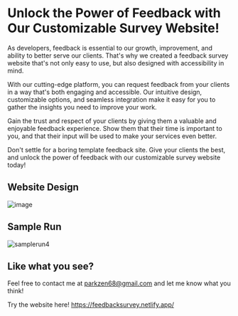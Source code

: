 # Unlock the Power of Feedback with Our Customizable Survey Website!
As developers, feedback is essential to our growth, improvement, and ability to better serve our clients. That's why we created a feedback survey website that's not only easy to use, but also designed with accessibility in mind.

With our cutting-edge platform, you can request feedback from your clients in a way that's both engaging and accessible. Our intuitive design, customizable options, and seamless integration make it easy for you to gather the insights you need to improve your work.

Gain the trust and respect of your clients by giving them a valuable and enjoyable feedback experience. Show them that their time is important to you, and that their input will be used to make your services even better.

Don't settle for a boring template feedback site. Give your clients the best, and unlock the power of feedback with our customizable survey website today!

## Website Design
![image](https://user-images.githubusercontent.com/43397999/222554073-d1b833b9-6113-4625-b35c-48165cb89918.png)

## Sample Run
![samplerun4](https://user-images.githubusercontent.com/43397999/222555473-d079af1f-6be5-45e4-94a4-7f6b5f029e12.gif)


## Like what you see?
Feel free to contact me at parkzen68@gmail.com and let me know what you think!

Try the website here! https://feedbacksurvey.netlify.app/
